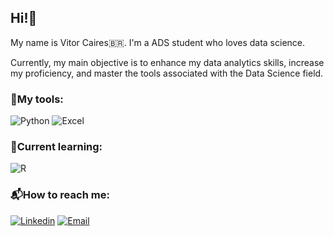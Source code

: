 ## Hi!👋
My name is Vitor Caires🇧🇷. I'm a ADS student who loves data science.

Currently, my main objective is to enhance my data analytics skills, increase my proficiency, and master the tools associated with the Data Science field. 

### 🔧My tools:
![Python](https://img.shields.io/badge/Python-3776AB?style=for-the-badge&logo=python&logoColor=white)
![Excel](https://img.shields.io/badge/Microsoft_Excel-217346?style=for-the-badge&logo=microsoft-excel&logoColor=white)

### 📖Current learning:
![R](https://img.shields.io/badge/R-276DC3?style=for-the-badge&logo=r&logoColor=white)

### 📬How to reach me:

[![Linkedin](https://img.shields.io/badge/LinkedIn-0077B5?style=for-the-badge&logo=linkedin&logoColor=white)](www.linkedin.com/in/vitor-caires-da-silva)
[![Email](https://img.shields.io/badge/Microsoft_Outlook-0078D4?style=for-the-badge&logo=microsoft-outlook&logoColor=white)](vc.silva2020@outlook.com)
